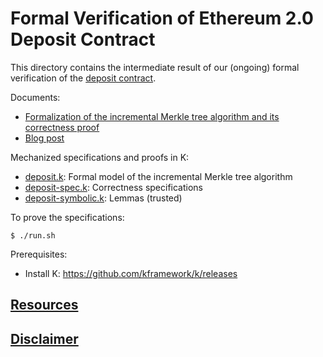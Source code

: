 # Formal Verification of Ethereum 2.0 Deposit Contract

This directory contains the intermediate result of our (ongoing) formal verification of the [deposit contract].

Documents:
 * [Formalization of the incremental Merkle tree algorithm and its correctness proof](formal-incremental-merkle-tree-algorithm.pdf)
 * [Blog post](https://runtimeverification.com/blog/formal-verification-of-ethereum-2-0-deposit-contract-part-i)

Mechanized specifications and proofs in K:
 * [deposit.k](deposit.k): Formal model of the incremental Merkle tree algorithm
 * [deposit-spec.k](deposit-spec.k): Correctness specifications
 * [deposit-symbolic.k](deposit-symbolic.k): Lemmas (trusted)

To prove the specifications:
```
$ ./run.sh
```
Prerequisites:
 * Install K: https://github.com/kframework/k/releases

## [Resources](/README.md#resources)

## [Disclaimer](/README.md#disclaimer)

[deposit contract]: <https://github.com/ethereum/eth2.0-specs/blob/master/deposit_contract/contracts/validator_registration.v.py>
